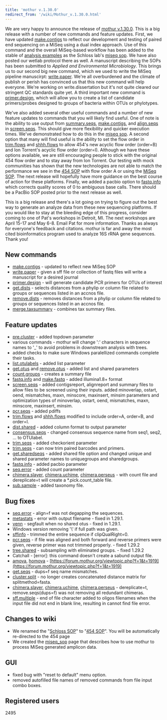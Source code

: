 ```yaml
---
title: 'mothur v.1.30.0'
redirect_from: '/wiki/Mothur_v.1.30.0.html'
---
```

We are very happy to announce the release of [mothur
v.1.30.0](/wiki/mothur_v.1.30.0). This is a big release with a
number of new commands and feature updates. First, we have updated
[make.contigs](/wiki/make.contigs) to reflect our development and
testing of paired end sequencing on a MiSeq using a dual index approach.
Use of this command and the overall MiSeq-based workflow has been added
to the stable of [analysis examples](/wiki/Analysis_examples) as
the Schloss lab's [miseq sop](/wiki/MiSeq_SOP). We have also
posted our wetlab protocol there as well. A manuscript describing the
SOPs has been submitted to *Applied and Environmental Microbiology*.
This brings us to our second big new command, which we used to write the
MiSeq pipeline manuscirpt: [write.paper](/wiki/write.paper). We're
all overburdened and the climate of publish or perish has convinced us
that this new command will help everyone. We're working on
write.dissertation but it's not quite cleared our stringent QC
standards quite yet. A third important new command is
[primer.design](/wiki/primer.design), which will allow you to
create a list of candidate primers/probes designed to groups of bacteria
within OTUs or phylotypes.

We've also added several other useful commands and a number of new
feature updates to commands that you will likely find useful. One of
note is the ability to use output from
[summary.seqs](/wiki/summary.seqs),
[make.contigs](/wiki/make.contigs), and
[align.seqs](/wiki/align.seqs) in
[screen.seqs](/wiki/screen.seqs). This should give more flexibility
and quicker execution times. We've demonstrated how to do this in the
[miseq sop](/wiki/MiSeq_SOP). A second option that many will find
useful is the ability to set the flow order in
[trim.flows](/wiki/trim.flows) and
[shhh.flows](/wiki/shhh.flows) to allow 454's new acyclic flow
order (order=B) and Ion Torrent's acyclic flow order (order=I).
Although we have these options available, we are still encouraging
people to stick with the original 454 flow order and to stay away from
Ion Torrent. Our testing with mock communities has shown that the new
technologies are not able to match the performance we see in the [454
SOP](/wiki/454_SOP) with flow order A or using the [MiSeq
SOP](/wiki/MiSeq_SOP). The next release will hopefully have more
guidance on the best course of action for these platforms. Finally, we
added a pacbio option to [fastq.info](/wiki/fastq.info) which
corrects quality scores of 0 to ambiguous base calls. There should be a
PacBio SOP posted prior to the next release as well.

This is a big release and there's a lot going on trying to figure out
the best way to generate an analyze data from these new sequencing
platforms. If you would like to stay at the bleeding edge of this
progress, consider coming to one of Pat's workshops in Detroit, MI. The
next workshops are April 15-17 and May 6-8. Email Pat for more
information. Thanks as always for everyone's feedback and citations.
mothur is far and away the most cited bioinformatics program used to
analyze 16S rRNA gene sequences. Thank you!

## New commands

-   [make.contigs](/wiki/make.contigs) - updated to reflect new
    MiSeq SOP
-   [write.paper](/wiki/write.paper) - given a sff file or
    collection of fastq files will write a manuscript for a desired
    journal
-   [primer.design](/wiki/primer.design) - will generate candidate
    PCR primers for OTUs of interest
-   [get.dists](/wiki/get.dists) - selects distances from a phylip
    or column file related to groups or sequences listed in an accnos
    file.
-   [remove.dists](/wiki/remove.dists) - removes distances from a
    phylip or column file related to groups or sequences listed in an
    accnos file.
-   [merge.taxsummary](/wiki/merge.taxsummary) - combines tax
    summary files.

## Feature updates

-   [pre.cluster](/wiki/pre.cluster) - added topdown parameter
-   various commands - mothur will change ':' characters in sequence
    names to '\_' to avoid problems in downstream analysis with trees.
-   added checks to make sure Windows paralellized commands complete
    their tasks.
-   [list.otulabels](/wiki/list.otulabels) - added list parameter
-   [get.otus](/wiki/get.otus) and
    [remove.otus](/wiki/remove.otus) - added list and
    shared parameters
-   [count.groups](/wiki/count.groups) - creates a summary file
-   [fastq.info](/wiki/fastq.info) and
    [make.fastq](/wiki/make.fastq) - added illumina1.8+ format
-   [screen.seqs](/wiki/screen.seqs) - added contigsreport,
    alignreport and summary files to allow files to be screened using
    their inputs. added minoverlap, ostart, oend, mismatches, maxn,
    minscore, maxinsert, minsim parameters and optimization types of
    minoverlap, ostart, oend, mismatches, maxn, minscore, maxinsert,
    minsim.
-   [pcr.seqs](/wiki/pcr.seqs) - added pdiffs
-   [trim.flows](/wiki/trim.flows) and
    [shhh.flows](/wiki/shhh.flows) modified to include order=A,
    order=B, and order=I.
-   [dist.shared](/wiki/dist.shared) - added column format to
    output parameter
-   [consensus.seqs](/wiki/consensus.seqs) - changed consensus
    sequence name from seq1, seq2, \... to OTUlabel.
-   [trim.seqs](/wiki/trim.seqs) - added checkorient parameter
-   [trim.seqs](/wiki/trim.seqs) - can now trim paired barcodes and
    primers.
-   [get.sharedseqs](/wiki/get.sharedseqs) - added shared file
    option and changed unique and shared parameter names to uniquegroups
    and sharedgroups.
-   [fastq.info](/wiki/fastq.info) - added pacbio parameter
-   [seq.error](/wiki/seq.error) - added count parameter
-   [chimera.slayer](/wiki/chimera.slayer),
    [chimera.uchime](/wiki/chimera.uchime),
    [chimera.perseus](/wiki/chimera.perseus) - with count file and
    dereplicate=t will create a \*.pick.count\_table file.
-   [sub.sample](/wiki/sub.sample) - added taxonomy file.

## Bug fixes

-   [seq.error](/wiki/seq.error) - align=f was not degapping the
    sequences.
-   [metastats](/wiki/metastats) - error with output filename -
    fixed in 1.29.1.
-   [venn](/wiki/venn) - segfault when no shared otus - fixed in
    1.29.1.
-   Windows version removing '\\' if full path was given.
-   [sffinfo](/wiki/sffinfo) - trimmed the entire sequence if
    clipQualRight=0.
-   [pcr.seqs](/wiki/pcr.seqs) - if file was aligned and both
    forward and reverse primers were given, reverse primer was not
    trimmed properly. - fixed 1.29.2
-   [tree.shared](/wiki/tree.shared) - subsampling with eliminated
    groups. - fixed 1.29.2
-   Catchall - \[error\]: this command doesn't
    create a sabund output file.
-   [amova](/wiki/amova), [homova](/wiki/homova) -
    [https://forum.mothur.org/viewtopic.php?f=1&t=1919](https://forum.mothur.org/viewtopic.php?f=1&t=1919)
-   [get.seqs](/wiki/get.seqs) - dups=f seq name mismatches.
-   [cluster.split](/wiki/cluster.split) - no longer creates
    concatenated distance matrix for splitmethod=fasta.
-   [chimera.slayer](/wiki/chimera.slayer),
    [chimera.uchime](/wiki/chimera.uchime),
    [chimera.perseus](/wiki/chimera.perseus) - dereplicate=t,
    remove.seqs(dups=f) was not removing all redundant chimeras.
-   [sff.multiple](/wiki/sff.multiple) - end of file character
    added to oligos filenames when the input file did not end in blank
    line, resulting in cannot find file error.

## Changes to wiki

-   We renamed the "[Schloss SOP](/wiki/454_SOP)" to "[454
    SOP](/wiki/454_SOP)". You will be automatically re-directed to
    the 454 page
-   We created the [miseq\_sop](/wiki/MiSeq_SOP) page that
    describes how to use mothur to process MiSeq generated amplicon
    data.

## GUI

-   fixed bug with "reset to default" menu option.
-   removed autofilled file names of removed commands from file input
    combo boxes.

## Registered users

2495
